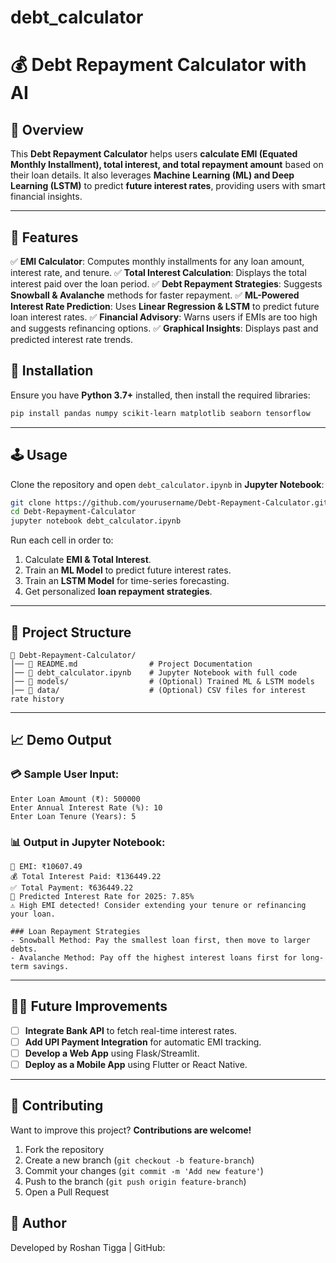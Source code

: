 # debt_calculator
# 💰 Debt Repayment Calculator with AI

## **🌟 Overview**
This **Debt Repayment Calculator** helps users **calculate EMI (Equated Monthly Installment), total interest, and total repayment amount** based on their loan details. It also leverages **Machine Learning (ML) and Deep Learning (LSTM)** to predict **future interest rates**, providing users with smart financial insights.

---

## **🔧 Features**
✅ **EMI Calculator**: Computes monthly installments for any loan amount, interest rate, and tenure.
✅ **Total Interest Calculation**: Displays the total interest paid over the loan period.
✅ **Debt Repayment Strategies**: Suggests **Snowball & Avalanche** methods for faster repayment.
✅ **ML-Powered Interest Rate Prediction**: Uses **Linear Regression & LSTM** to predict future loan interest rates.
✅ **Financial Advisory**: Warns users if EMIs are too high and suggests refinancing options.
✅ **Graphical Insights**: Displays past and predicted interest rate trends.


## **🔨 Installation**
Ensure you have **Python 3.7+** installed, then install the required libraries:
```bash
pip install pandas numpy scikit-learn matplotlib seaborn tensorflow
```

---

## **🕹️ Usage**
Clone the repository and open `debt_calculator.ipynb` in **Jupyter Notebook**:
```bash
git clone https://github.com/yourusername/Debt-Repayment-Calculator.git
cd Debt-Repayment-Calculator
jupyter notebook debt_calculator.ipynb
```
Run each cell in order to:
1. Calculate **EMI & Total Interest**.
2. Train an **ML Model** to predict future interest rates.
3. Train an **LSTM Model** for time-series forecasting.
4. Get personalized **loan repayment strategies**.

---

## **📂 Project Structure**
```
📁 Debt-Repayment-Calculator/
│── 📄 README.md                # Project Documentation
│── 📄 debt_calculator.ipynb    # Jupyter Notebook with full code
│── 📁 models/                  # (Optional) Trained ML & LSTM models
│── 📁 data/                    # (Optional) CSV files for interest rate history
```

---

## **📈 Demo Output**
### **💳 Sample User Input:**
```
Enter Loan Amount (₹): 500000
Enter Annual Interest Rate (%): 10
Enter Loan Tenure (Years): 5
```

### **📊 Output in Jupyter Notebook:**
```
📌 EMI: ₹10607.49
💰 Total Interest Paid: ₹136449.22
✅ Total Payment: ₹636449.22
🔮 Predicted Interest Rate for 2025: 7.85%
⚠️ High EMI detected! Consider extending your tenure or refinancing your loan.

### Loan Repayment Strategies
- Snowball Method: Pay the smallest loan first, then move to larger debts.
- Avalanche Method: Pay off the highest interest loans first for long-term savings.
```

---

## **👩‍💻 Future Improvements**
- [ ] **Integrate Bank API** to fetch real-time interest rates.
- [ ] **Add UPI Payment Integration** for automatic EMI tracking.
- [ ] **Develop a Web App** using Flask/Streamlit.
- [ ] **Deploy as a Mobile App** using Flutter or React Native.

---

## **💼 Contributing**
Want to improve this project? **Contributions are welcome!**
1. Fork the repository
2. Create a new branch (`git checkout -b feature-branch`)
3. Commit your changes (`git commit -m 'Add new feature'`)
4. Push to the branch (`git push origin feature-branch`)
5. Open a Pull Request


## **🎉 Author**
Developed by Roshan Tigga | GitHub:

